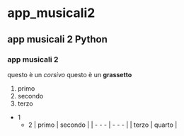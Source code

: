# app_musicali2
## app musicali 2 Python 
### app musicali 2
questo è un *corsivo*
questo è un **grassetto**

1. primo 
1. secondo
1. terzo

- 1
    - 2
| primo | secondo |
| - - - | - - - |
| terzo | quarto |

